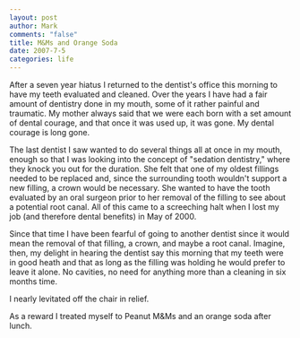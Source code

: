 ```yaml
--- 
layout: post
author: Mark
comments: "false"
title: M&Ms and Orange Soda
date: 2007-7-5
categories: life
---
```

After a seven year hiatus I returned to the dentist's office this morning to have my teeth evaluated and cleaned.  Over the years I have had a fair amount of dentistry done in my mouth, some of it rather painful and traumatic.  My mother always said that we were each born with a set amount of dental courage, and that once it was used up, it was gone.  My dental courage is long gone.

The last dentist I saw wanted to do several things all at once in my mouth, enough so that I was looking into the concept of "sedation dentistry," where they knock you out for the duration.  She felt that one of my oldest fillings needed to be replaced and, since the surrounding tooth wouldn't support a new filling, a crown would be necessary.  She wanted to have the tooth evaluated by an oral surgeon prior to her removal of the filling to see about a potential root canal.  All of this came to a screeching halt when I lost my job (and therefore dental benefits) in May of 2000.

Since that time I have been fearful of going to another dentist since it would mean the removal of that filling, a crown, and maybe a root canal.  Imagine, then, my delight in hearing the dentist say this morning that my teeth were in good heath and that as long as the filling was holding he would prefer to leave it alone.  No cavities, no need for anything more than a cleaning in six months time.

I nearly levitated off the chair in relief.

As a reward I treated myself to Peanut M&Ms and an orange soda after lunch.
